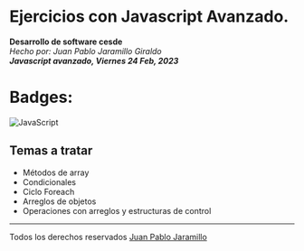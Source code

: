 # Ejercicios con Javascript Avanzado.
**Desarrollo de software cesde**  
*Hecho por: Juan Pablo Jaramillo Giraldo*  
***Javascript avanzado, Viernes 24 Feb, 2023***
# Badges: 
![JavaScript](https://img.shields.io/badge/javascript-%23323330.svg?style=for-the-badge&logo=javascript&logoColor=%23F7DF1E)
## Temas a tratar
* Métodos de array 
* Condicionales 
* Ciclo Foreach
* Arreglos de objetos
* Operaciones con arreglos y estructuras de control
* *** 
Todos los derechos reservados [Juan Pablo Jaramillo](https://github.com/HotSauce96)
